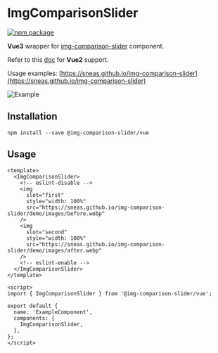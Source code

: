 # ImgComparisonSlider

[![npm package](https://img.shields.io/npm/v/@img-comparison-slider/vue.svg)](https://www.npmjs.com/package/@img-comparison-slider/vue)

**Vue3** wrapper for
[img-comparison-slider](https://github.com/sneas/img-comparison-slider) component.

Refer to this [doc](https://github.com/sneas/img-comparison-slider/blob/master/docs/installation/vue.md) for **Vue2** support.

Usage examples: [https://sneas.github.io/img-comparison-slider](https://sneas.github.io/img-comparison-slider)

![Example](https://raw.githubusercontent.com/sneas/img-comparison-slider/master/docs/example.gif)

## Installation

```
npm install --save @img-comparison-slider/vue
```

## Usage

```vue
<template>
  <ImgComparisonSlider>
    <!-- eslint-disable -->
    <img
      slot="first"
      style="width: 100%"
      src="https://sneas.github.io/img-comparison-slider/demo/images/before.webp"
    />
    <img
      slot="second"
      style="width: 100%"
      src="https://sneas.github.io/img-comparison-slider/demo/images/after.webp"
    />
    <!-- eslint-enable -->
  </ImgComparisonSlider>
</template>

<script>
import { ImgComparisonSlider } from '@img-comparison-slider/vue';

export default {
  name: 'ExampleComponent',
  components: {
    ImgComparisonSlider,
  },
};
</script>
```
